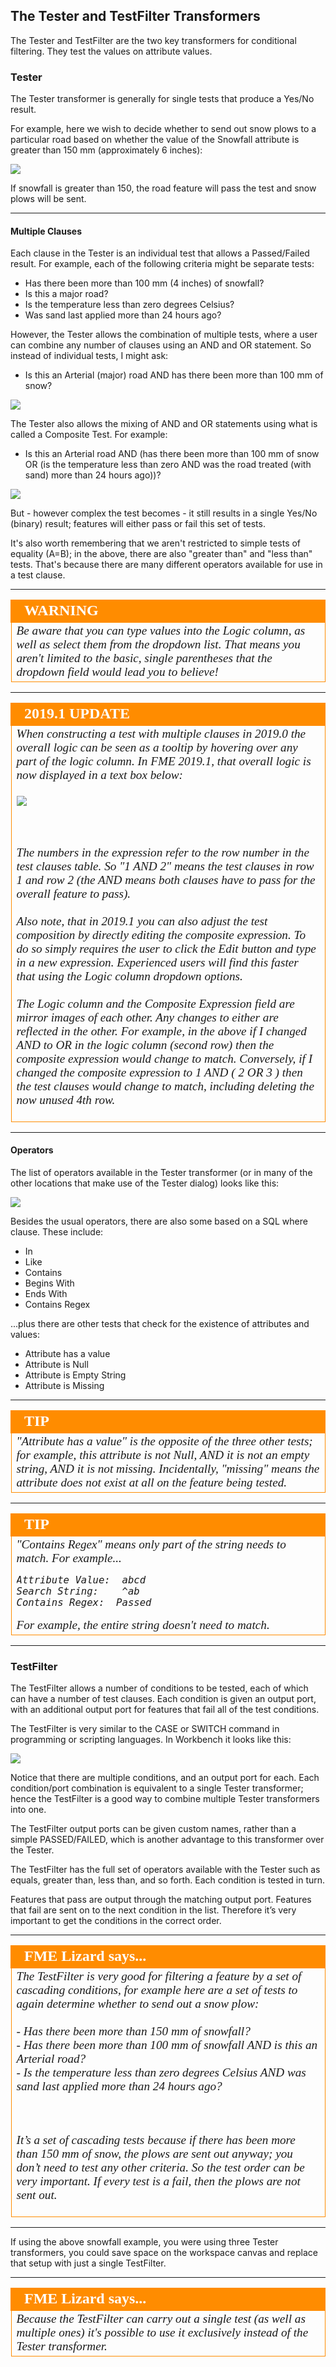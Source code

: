 ## The Tester and TestFilter Transformers ##

The Tester and TestFilter are the two key transformers for conditional filtering. They test the values on attribute values.


### Tester ###

The Tester transformer is generally for single tests that produce a Yes/No result.

For example, here we wish to decide whether to send out snow plows to a particular road based on whether the value of the Snowfall attribute is greater than 150 mm (approximately 6 inches):

![](./Images/Img4.049.TesterTransformer.png)

If snowfall is greater than 150, the road feature will pass the test and snow plows will be sent.

---

#### Multiple Clauses ####
Each clause in the Tester is an individual test that allows a Passed/Failed result. For example, each of the following criteria might be separate tests:

- Has there been more than 100 mm (4 inches) of snowfall?
- Is this a major road?
- Is the temperature less than zero degrees Celsius?
- Was sand last applied more than 24 hours ago?

However, the Tester allows the combination of multiple tests, where a user can combine any number of clauses using an AND and OR statement. So instead of individual tests, I might ask:

- Is this an Arterial (major) road AND has there been more than 100 mm of snow?

![](./Images/Img4.050.TesterANDStatement.png)

The Tester also allows the mixing of AND and OR statements using what is called a Composite Test. For example:

- Is this an Arterial road AND (has there been more than 100 mm of snow OR (is the temperature less than zero AND was the road treated (with sand) more than 24 hours ago))?

![](./Images/Img4.051.TesterTransformerComplex.png)

But - however complex the test becomes - it still results in a single Yes/No (binary) result; features will either pass or fail this set of tests.

It's also worth remembering that we aren't restricted to simple tests of equality (A=B); in the above, there are also "greater than" and "less than" tests. That's because there are many different operators available for use in a test clause.

---

<!--Warning Section--> 

<table style="border-spacing: 0px">
<tr>
<td style="vertical-align:middle;background-color:darkorange;border: 2px solid darkorange">
<i class="fa fa-exclamation-triangle fa-lg fa-pull-left fa-fw" style="color:white;padding-right: 12px;vertical-align:text-top"></i>
<span style="color:white;font-size:x-large;font-weight: bold;font-family:serif">WARNING</span>
</td>
</tr>

<tr>
<td style="border: 1px solid darkorange">
<span style="font-family:serif; font-style:italic; font-size:larger">
Be aware that you can type values into the Logic column, as well as select them from the dropdown list. That means you aren't limited to the basic, single parentheses that the dropdown field would lead you to believe!
</span>
</td>
</tr>
</table>

---

<!--Updated Section-->

<table style="border-spacing: 0px"><tr><td style="vertical-align:middle;background-color:darkorange;border: 2px solid darkorange"><i class="fa fa-bolt fa-lg fa-pull-left fa-fw" style="color:white;padding-right: 12px;vertical-align:text-top"></i><span style="color:white;font-size:x-large;font-weight: bold;font-family:serif">2019.1 UPDATE</span></td></tr>

<tr><td style="border: 1px solid darkorange"><span style="font-family:serif; font-style:italic; font-size:larger">When constructing a test with multiple clauses in 2019.0 the overall logic can be seen as a tooltip by hovering over any part of the logic column. In FME 2019.1, that overall logic is now displayed in a text box below:<br><br>

<img src="./Images/Img4.051b.TesterCompositeExpression.png" />

<br><br>The numbers in the expression refer to the row number in the test clauses table. So "1 AND 2" means the test clauses in row 1 and row 2 (the AND means both clauses have to pass for the overall feature to pass).
<br><br>Also note, that in 2019.1 you can also adjust the test composition by directly editing the composite expression. To do so simply requires the user to click the Edit button and type in a new expression. Experienced users will find this faster that using the Logic column dropdown options.
<br><br>The Logic column and the Composite Expression field are mirror images of each other. Any changes to either are reflected in the other. For example, in the above if I changed AND to OR in the logic column (second row) then the composite expression would change to match. Conversely, if I changed the composite expression to 1 AND ( 2 OR 3 ) then the test clauses would change to match, including deleting the now unused 4th row.
</span></td></tr></table>

---

#### Operators ####
The list of operators available in the Tester transformer (or in many of the other locations that make use of the Tester dialog) looks like this:

![](./Images/Img4.052.TesterOperators.png)

Besides the usual operators, there are also some based on a SQL where clause. These include:

- In
- Like
- Contains
- Begins With
- Ends With
- Contains Regex

...plus there are other tests that check for the existence of attributes and values:

- Attribute has a value
- Attribute is Null
- Attribute is Empty String
- Attribute is Missing

---

<!--Tip Section-->

<table style="border-spacing: 0px">
<tr>
<td style="vertical-align:middle;background-color:darkorange;border: 2px solid darkorange">
<i class="fa fa-info-circle fa-lg fa-pull-left fa-fw" style="color:white;padding-right: 12px;vertical-align:text-top"></i>
<span style="color:white;font-size:x-large;font-weight: bold;font-family:serif">TIP</span>
</td>
</tr>

<tr>
<td style="border: 1px solid darkorange">
<span style="font-family:serif; font-style:italic; font-size:larger">
"Attribute has a value" is the opposite of the three other tests; for example, this attribute is not Null, AND it is not an empty string, AND it is not missing. Incidentally, "missing" means the attribute does not exist at all on the feature being tested.
</span>
</td>
</tr>
</table>

---

<!--Tip Section-->

<table style="border-spacing: 0px">
<tr>
<td style="vertical-align:middle;background-color:darkorange;border: 2px solid darkorange">
<i class="fa fa-info-circle fa-lg fa-pull-left fa-fw" style="color:white;padding-right: 12px;vertical-align:text-top"></i>
<span style="color:white;font-size:x-large;font-weight: bold;font-family:serif">TIP</span>
</td>
</tr>

<tr>
<td style="border: 1px solid darkorange">
<span style="font-family:serif; font-style:italic; font-size:larger">
"Contains Regex" means only part of the string needs to match. For example...
<pre>
Attribute Value:  abcd
Search String:    ^ab
Contains Regex:  Passed
</pre>
For example, the entire string doesn't need to match.
</span>
</td>
</tr>
</table>

---

### TestFilter ###
The TestFilter allows a number of conditions to be tested, each of which can have a number of test clauses. Each condition is given an output port, with an additional output port for features that fail all of the test conditions.

The TestFilter is very similar to the CASE or SWITCH command in programming or scripting languages. In Workbench it looks like this:

![](./Images/Img4.053.GoodTestFilterExample.png)

Notice that there are multiple conditions, and an output port for each. Each condition/port combination is equivalent to a single Tester transformer; hence the TestFilter is a good way to combine multiple Tester transformers into one.

The TestFilter output ports can be given custom names, rather than a simple PASSED/FAILED, which is another advantage to this transformer over the Tester.

The TestFilter has the full set of operators available with the Tester such as equals, greater than, less than, and so forth. Each condition is tested in turn.

Features that pass are output through the matching output port. Features that fail are sent on to the next condition in the list. Therefore it’s very important to get the conditions in the correct order.

---

<!--Person X Says Section-->

<table style="border-spacing: 0px">
<tr>
<td style="vertical-align:middle;background-color:darkorange;border: 2px solid darkorange">
<i class="fa fa-quote-left fa-lg fa-pull-left fa-fw" style="color:white;padding-right: 12px;vertical-align:text-top"></i>
<span style="color:white;font-size:x-large;font-weight: bold;font-family:serif">FME Lizard says...</span>
</td>
</tr>

<tr>
<td style="border: 1px solid darkorange">
<span style="font-family:serif; font-style:italic; font-size:larger">
The TestFilter is very good for filtering a feature by a set of cascading conditions, for example here are a set of tests to again determine whether to send out a snow plow:
<br><br>- Has there been more than 150 mm of snowfall?
<br>- Has there been more than 100 mm of snowfall AND is this an Arterial road?
<br>- Is the temperature less than zero degrees Celsius AND was sand last applied more than 24 hours ago?

<br><br>It’s a set of cascading tests because if there has been more than 150 mm of snow, the plows are sent out anyway; you don’t need to test any other criteria. So the test order can be very important. If every test is a fail, then the plows are not sent out.
</span>
</td>
</tr>
</table>

---

If using the above snowfall example, you were using three Tester transformers, you could save space on the workspace canvas and replace that setup with just a single TestFilter.

---

<!--Person X Says Section-->

<table style="border-spacing: 0px">
<tr>
<td style="vertical-align:middle;background-color:darkorange;border: 2px solid darkorange">
<i class="fa fa-quote-left fa-lg fa-pull-left fa-fw" style="color:white;padding-right: 12px;vertical-align:text-top"></i>
<span style="color:white;font-size:x-large;font-weight: bold;font-family:serif">FME Lizard says...</span>
</td>
</tr>

<tr>
<td style="border: 1px solid darkorange">
<span style="font-family:serif; font-style:italic; font-size:larger">
Because the TestFilter can carry out a single test (as well as multiple ones) it's possible to use it exclusively instead of the Tester transformer.
</span>
</td>
</tr>
</table>
